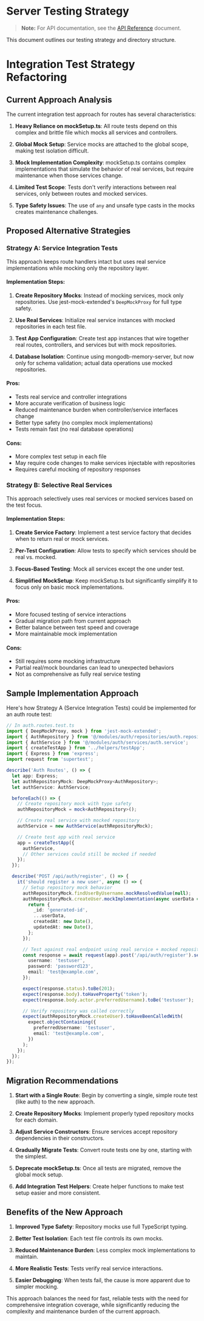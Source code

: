 # Server Testing Strategy

> **Note:** For API documentation, see the [API Reference](api-reference.md) document.

This document outlines our testing strategy and directory structure.

# Integration Test Strategy Refactoring

## Current Approach Analysis

The current integration test approach for routes has several characteristics:

1. **Heavy Reliance on mockSetup.ts**: All route tests depend on this complex and brittle file which mocks all services and controllers.

2. **Global Mock Setup**: Service mocks are attached to the global scope, making test isolation difficult.

3. **Mock Implementation Complexity**: mockSetup.ts contains complex implementations that simulate the behavior of real services, but require maintenance when those services change.

4. **Limited Test Scope**: Tests don't verify interactions between real services, only between routes and mocked services.

5. **Type Safety Issues**: The use of `any` and unsafe type casts in the mocks creates maintenance challenges.

## Proposed Alternative Strategies

### Strategy A: Service Integration Tests

This approach keeps route handlers intact but uses real service implementations while mocking only the repository layer.

#### Implementation Steps:

1. **Create Repository Mocks**: Instead of mocking services, mock only repositories. Use jest-mock-extended's `DeepMockProxy` for full type safety.

2. **Use Real Services**: Initialize real service instances with mocked repositories in each test file.

3. **Test App Configuration**: Create test app instances that wire together real routes, controllers, and services but with mock repositories.

4. **Database Isolation**: Continue using mongodb-memory-server, but now only for schema validation; actual data operations use mocked repositories.

#### Pros:

- Tests real service and controller integrations
- More accurate verification of business logic
- Reduced maintenance burden when controller/service interfaces change
- Better type safety (no complex mock implementations)
- Tests remain fast (no real database operations)

#### Cons:

- More complex test setup in each file
- May require code changes to make services injectable with repositories
- Requires careful mocking of repository responses

### Strategy B: Selective Real Services

This approach selectively uses real services or mocked services based on the test focus.

#### Implementation Steps:

1. **Create Service Factory**: Implement a test service factory that decides when to return real or mock services.

2. **Per-Test Configuration**: Allow tests to specify which services should be real vs. mocked.

3. **Focus-Based Testing**: Mock all services except the one under test.

4. **Simplified MockSetup**: Keep mockSetup.ts but significantly simplify it to focus only on basic mock implementations.

#### Pros:

- More focused testing of service interactions
- Gradual migration path from current approach
- Better balance between test speed and coverage
- More maintainable mock implementation

#### Cons:

- Still requires some mocking infrastructure
- Partial real/mock boundaries can lead to unexpected behaviors
- Not as comprehensive as fully real service testing

## Sample Implementation Approach

Here's how Strategy A (Service Integration Tests) could be implemented for an auth route test:

```typescript
// In auth.routes.test.ts
import { DeepMockProxy, mock } from 'jest-mock-extended';
import { AuthRepository } from '@/modules/auth/repositories/auth.repository';
import { AuthService } from '@/modules/auth/services/auth.service';
import { createTestApp } from '../helpers/testApp';
import { Express } from 'express';
import request from 'supertest';

describe('Auth Routes', () => {
  let app: Express;
  let authRepositoryMock: DeepMockProxy<AuthRepository>;
  let authService: AuthService;

  beforeEach(() => {
    // Create repository mock with type safety
    authRepositoryMock = mock<AuthRepository>();

    // Create real service with mocked repository
    authService = new AuthService(authRepositoryMock);

    // Create test app with real service
    app = createTestApp({
      authService,
      // Other services could still be mocked if needed
    });
  });

  describe('POST /api/auth/register', () => {
    it('should register a new user', async () => {
      // Setup repository mock behavior
      authRepositoryMock.findUserByUsername.mockResolvedValue(null);
      authRepositoryMock.createUser.mockImplementation(async userData => {
        return {
          _id: 'generated-id',
          ...userData,
          createdAt: new Date(),
          updatedAt: new Date(),
        };
      });

      // Test against real endpoint using real service + mocked repository
      const response = await request(app).post('/api/auth/register').send({
        username: 'testuser',
        password: 'password123',
        email: 'test@example.com',
      });

      expect(response.status).toBe(201);
      expect(response.body).toHaveProperty('token');
      expect(response.body.actor.preferredUsername).toBe('testuser');

      // Verify repository was called correctly
      expect(authRepositoryMock.createUser).toHaveBeenCalledWith(
        expect.objectContaining({
          preferredUsername: 'testuser',
          email: 'test@example.com',
        })
      );
    });
  });
});
```

## Migration Recommendations

1. **Start with a Single Route**: Begin by converting a single, simple route test (like auth) to the new approach.

2. **Create Repository Mocks**: Implement properly typed repository mocks for each domain.

3. **Adjust Service Constructors**: Ensure services accept repository dependencies in their constructors.

4. **Gradually Migrate Tests**: Convert route tests one by one, starting with the simplest.

5. **Deprecate mockSetup.ts**: Once all tests are migrated, remove the global mock setup.

6. **Add Integration Test Helpers**: Create helper functions to make test setup easier and more consistent.

## Benefits of the New Approach

1. **Improved Type Safety**: Repository mocks use full TypeScript typing.

2. **Better Test Isolation**: Each test file controls its own mocks.

3. **Reduced Maintenance Burden**: Less complex mock implementations to maintain.

4. **More Realistic Tests**: Tests verify real service interactions.

5. **Easier Debugging**: When tests fail, the cause is more apparent due to simpler mocking.

This approach balances the need for fast, reliable tests with the need for comprehensive integration coverage, while significantly reducing the complexity and maintenance burden of the current approach.
